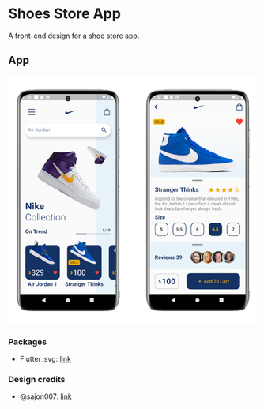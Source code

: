 # Shoes Store App

A front-end design for a shoe store app.

## App

![](assets/Screenshots.png)

### Packages

* Flutter_svg: [link](https://pub.dev/packages/flutter_svg)

### Design credits

* @sajon007: [link](https://www.instagram.com/sajon007/)